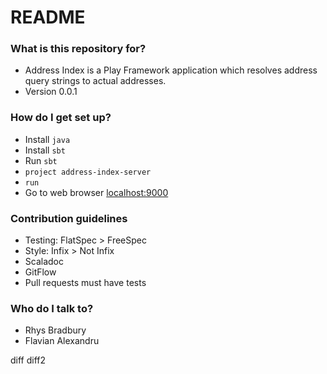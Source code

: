 # README #



### What is this repository for? ###

* Address Index is a Play Framework application which resolves address query strings to actual addresses.
* Version 0.0.1

### How do I get set up? ###

* Install `java`
* Install `sbt`
* Run `sbt`
* `project address-index-server`
* `run`
* Go to web browser [localhost:9000](localhost:9000)

### Contribution guidelines ###

* Testing: FlatSpec > FreeSpec
* Style: Infix > Not Infix
* Scaladoc
* GitFlow
* Pull requests must have tests

### Who do I talk to? ###

* Rhys Bradbury
* Flavian Alexandru

diff
diff2
